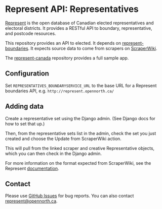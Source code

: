 # Represent API: Representatives

[Represent](http://represent.opennorth.ca) is the open database of Canadian elected representatives and electoral districts. It provides a RESTful API to boundary, representative, and postcode resources.

This repository provides an API to elected. It depends on [represent-boundaries](http://github.com/rhymeswithcycle/represent-boundaries). It expects source data to come from scrapers on [ScraperWiki](http://scraperwiki.com/).

The [represent-canada](http://github.com/opennorth/represent-canada) repository provides a full sample app.

## Configuration

Set `REPRESENTATIVES_BOUNDARYSERVICE_URL` to the base URL for a Represent boundaries API, e.g. `http://represent.opennorth.ca/`

## Adding data

Create a representative set using the Django admin. (See Django docs for how to set that up.)

Then, from the representative sets list in the admin, check the set you just created and choose the Update from ScraperWiki action.

This will pull from the linked scraper and creative Representative objects, which you can then check in the Django admin.

For more information on the format expected from ScraperWiki, see the Represent [documentation](http://represent.opennorth.ca/api/#representative).

## Contact

Please use [GitHub Issues](http://github.com/rhymeswithcycle/represent-reps/issues) for bug reports. You can also contact represent@opennorth.ca.